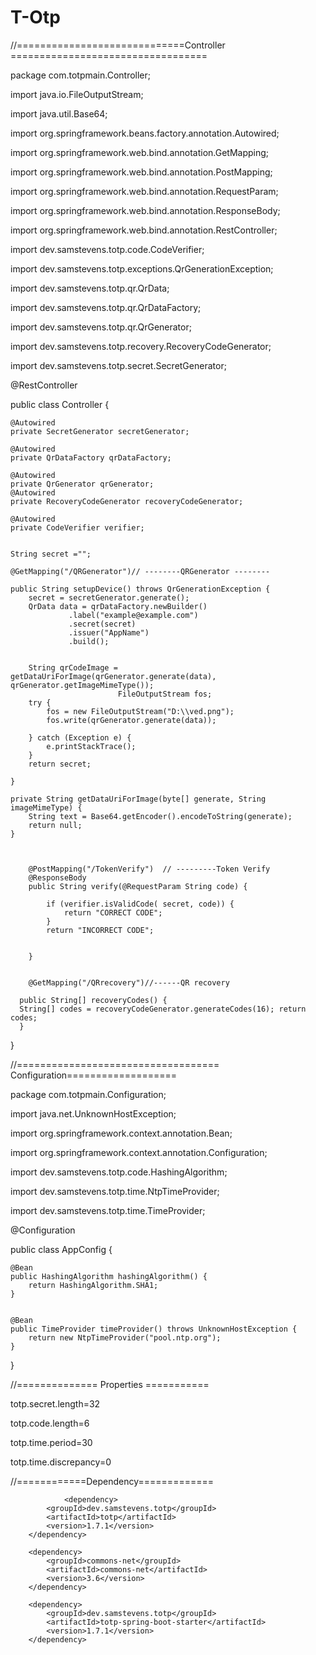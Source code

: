# T-Otp



//=============================Controller ==================================

package com.totpmain.Controller;

import java.io.FileOutputStream;

import java.util.Base64;

import org.springframework.beans.factory.annotation.Autowired;

import org.springframework.web.bind.annotation.GetMapping;

import org.springframework.web.bind.annotation.PostMapping;

import org.springframework.web.bind.annotation.RequestParam;

import org.springframework.web.bind.annotation.ResponseBody;

import org.springframework.web.bind.annotation.RestController;

import dev.samstevens.totp.code.CodeVerifier;

import dev.samstevens.totp.exceptions.QrGenerationException;

import dev.samstevens.totp.qr.QrData;

import dev.samstevens.totp.qr.QrDataFactory;

import dev.samstevens.totp.qr.QrGenerator;

import dev.samstevens.totp.recovery.RecoveryCodeGenerator;

import dev.samstevens.totp.secret.SecretGenerator;


@RestController

public class Controller {

	
	@Autowired
    private SecretGenerator secretGenerator;

    @Autowired
    private QrDataFactory qrDataFactory;

    @Autowired
    private QrGenerator qrGenerator;
    @Autowired
    private RecoveryCodeGenerator recoveryCodeGenerator;
    
    @Autowired
    private CodeVerifier verifier;
 
    
    String secret ="";  

    @GetMapping("/QRGenerator")// --------QRGenerator --------
    
    public String setupDevice() throws QrGenerationException {
    	secret = secretGenerator.generate();       
        QrData data = qrDataFactory.newBuilder()
        		 .label("example@example.com")
                 .secret(secret)
                 .issuer("AppName")
                 .build();

        
        String qrCodeImage = getDataUriForImage(qrGenerator.generate(data), qrGenerator.getImageMimeType());
                            FileOutputStream fos;
		try {
			fos = new FileOutputStream("D:\\ved.png");
			fos.write(qrGenerator.generate(data));
			
		} catch (Exception e) {
			e.printStackTrace();
		}
		return secret;
        
    }
    
	private String getDataUriForImage(byte[] generate, String imageMimeType) {		 
		String text = Base64.getEncoder().encodeToString(generate);		
		return null;
	}
	
	
			 
	    @PostMapping("/TokenVerify")  // ---------Token Verify
	    @ResponseBody
	    public String verify(@RequestParam String code) {
	         
			if (verifier.isValidCode( secret, code)) {
	            return "CORRECT CODE";
	        }
	        return "INCORRECT CODE";    
	        
	     
	    }
	 

	    @GetMapping("/QRrecovery")//------QR recovery
		 
	  public String[] recoveryCodes() {
	  String[] codes = recoveryCodeGenerator.generateCodes(16); return codes;
	  }
		  
}
    
       
    
//=================================== Configuration===================    
    
package com.totpmain.Configuration;

import java.net.UnknownHostException;

import org.springframework.context.annotation.Bean;

import org.springframework.context.annotation.Configuration;

import dev.samstevens.totp.code.HashingAlgorithm;

import dev.samstevens.totp.time.NtpTimeProvider;

import dev.samstevens.totp.time.TimeProvider;

@Configuration

public class AppConfig {
	
	@Bean
    public HashingAlgorithm hashingAlgorithm() {
        return HashingAlgorithm.SHA1;
    }
	
	
    @Bean
    public TimeProvider timeProvider() throws UnknownHostException {
        return new NtpTimeProvider("pool.ntp.org");
    }
}
    
    
    
//============== Properties  ===========

totp.secret.length=32

totp.code.length=6

totp.time.period=30

totp.time.discrepancy=0



//============Dependency============= 

                <dependency>
			<groupId>dev.samstevens.totp</groupId>
			<artifactId>totp</artifactId>
			<version>1.7.1</version>
		</dependency>
    
		<dependency>
			<groupId>commons-net</groupId>
			<artifactId>commons-net</artifactId>
			<version>3.6</version>
		</dependency>

		<dependency>
			<groupId>dev.samstevens.totp</groupId>
			<artifactId>totp-spring-boot-starter</artifactId>
			<version>1.7.1</version>
		</dependency>
    

